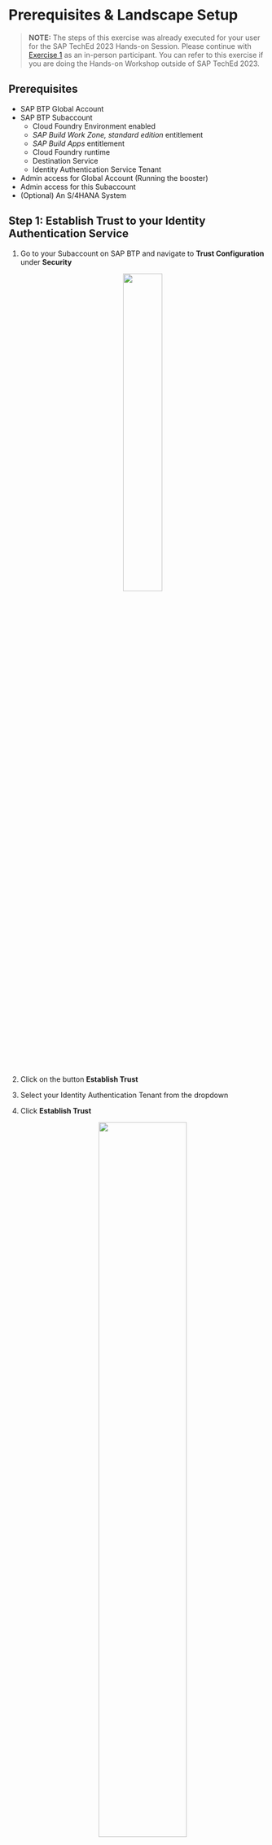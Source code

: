 # Prerequisites & Landscape Setup

> **NOTE:** The steps of this exercise was already executed for your user for the SAP TechEd 2023 Hands-on Session. Please continue with [Exercise 1](../ex1) as an in-person participant. You can refer to this exercise if you are doing the Hands-on Workshop outside of SAP TechEd 2023.

## Prerequisites

- SAP BTP Global Account
- SAP BTP Subaccount
  - Cloud Foundry Environment enabled
  - *SAP Build Work Zone, standard edition* entitlement
  - *SAP Build Apps* entitlement
  - Cloud Foundry runtime
  - Destination Service
  - Identity Authentication Service Tenant
- Admin access for Global Account (Running the booster)
- Admin access for this Subaccount
- (Optional) An S/4HANA System

## Step 1: Establish Trust to your Identity Authentication Service

1. Go to your Subaccount on SAP BTP and navigate to **Trust Configuration** under **Security**

    <p align="center"><img src="./images/ex0-1-1.png" width="40%" /></p>

2. Click on the button **Establish Trust**
3. Select your Identity Authentication Tenant from the dropdown
4. Click **Establish Trust**

    <p align="center"><img src="./images/ex0-1-2.png" width="60%" /></p>

## Step 2: Run the booster for SAP Build Apps

1. At the SAP BTP Cockpit select your global account
2. Select **Boosters** and search for `SAP Build Apps`.

    <p align="center"><img src="./images/ex0-2-1.png" width="50%" /></p>

3. Press **Start**
4. In **Get started with SAP Build Apps** press **Start**
5. Check the Prerequisites to be met and press **Next**
6. Under **Select Scenario** choose **Select Subaccount**

    <p align="center"><img src="./images/ex0-2-2.png" width="100%" /></p>

7. We recommend choosing the **standard** service plan for this exercise. For testing only purposes the **free** plan may be sufficient as well
8. Choose your subaccount and space to continue

    <p align="center"><img src="./images/ex0-2-3.png" width="100%" /></p>

9. Select your **Identity Authentication** tenant for at least the dropdown **Custom Identity Provider for Applications** and optional as well for **Platform Users**

8. Add the emails of the desired administrators and developers in the dedicated fields

    <p align="center"><img src="./images/ex0-2-4.png" width="100%" /></p>

8. Review your settings and click finish

    <p align="center"><img src="./images/ex0-2-5.png" width="100%" /></p>

## Step 3: Assign roles for SAP Build Work Zone, standard edition 

1. Navigate to your subaccount in **SAP BTP Cockpit**
2. Navigate to **Role Collections** under **Security**

    <p align="center"><img src="./images/ex0-3-1.png" width="100%" /></p>

3. In the role collection list, find **Launchpad Admin** and choose it to open
4. Choose the **Edit** button and scroll down to **User** section. Enter your e-mail address in the section and select **Custom Identity Provider** as **Identity Provider**. Repeat the step for all the users who need admin access.
5. **Save** your changes

    <p align="center"><img src="./images/ex0-3-2.png" width="100%" /></p>

## (Optional) Step 4: Configure S/4HANA

In order to see more business content in **SAP Mobile Start**, you can also configure your **SAP S/4HANA** system to expose business content to **SAP Build Work Zone, standard edition**. With that the content will also be visible in **SAP Mobile Start**.

Check out the Hands-on session [DT162](https://github.com/SAP-samples/teched2023-DT162) to learn more about this.

## Congrats

Awesome! You completed Exercise 0 for the prerequisites. 🥳

Now you should be able to see both **SAP Build Apps** as well as **SAP Build Work Zone, standard edition** in your BTP subaccount under **Instances and Subscriptions**. Using the small window icon you can access the application in order to work with these.

<p align="center"><img src="./images/ex0-4-1.png" width="100%" /></p>

You can now navigate to the [Overview](../../#exercises).  
If your instructor already told you to continue with [Exercise 1](../ex1/), you navigate there using [this link](../ex1/).

## Troubleshooting

### SAP Build Apps with a SAML Identity Provider

SAP Build Apps requires an SAP Identity Authentication Service tenant connected via OpenID Connect (OIDC) to the SAP BTP subaccount using the **Establish Trust** functionality.

### IAS tenant not appearing under Establish Trust

The SAP Identitiy Authentication Service Tenant only appears under **Establish Trust** when both is assigned to the same customer id.

See [SAP Help](https://help.sap.com/docs/btp/sap-business-technology-platform/establishing-trust-automatically?version=Cloud&locale=en-US) for more information
